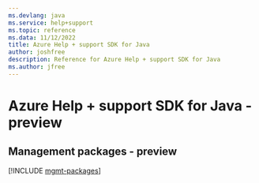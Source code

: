 ```yaml
---
ms.devlang: java
ms.service: help+support
ms.topic: reference
ms.data: 11/12/2022
title: Azure Help + support SDK for Java
author: joshfree
description: Reference for Azure Help + support SDK for Java
ms.author: jfree
---
```

# Azure Help + support SDK for Java - preview

## Management packages - preview
[!INCLUDE [mgmt-packages](help-+-support-mgmt-index.md)]